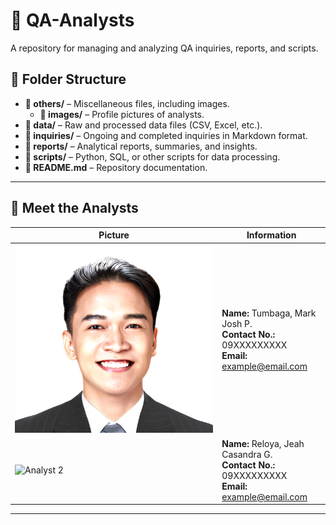 # 📝 QA-Analysts  

A repository for managing and analyzing QA inquiries, reports, and scripts.  

## 📂 Folder Structure  
- **📂 others/** – Miscellaneous files, including images.  
  - **📂 images/** – Profile pictures of analysts.  
- **📂 data/** – Raw and processed data files (CSV, Excel, etc.).  
- **📂 inquiries/** – Ongoing and completed inquiries in Markdown format.  
- **📂 reports/** – Analytical reports, summaries, and insights.  
- **📂 scripts/** – Python, SQL, or other scripts for data processing.  
- **📜 README.md** – Repository documentation.    

---

## 👥 Meet the Analysts  

| Picture | Information |
|---------|------------|
| ![Analyst 1](others/images/tumbaga.jpg) | **Name:** Tumbaga, Mark Josh P.  <br> **Contact No.:** 09XXXXXXXXX  <br> **Email:** example@email.com |
| ![Analyst 2](others/images/analyst2.jpg) | **Name:** Reloya, Jeah Casandra G.   <br> **Contact No.:** 09XXXXXXXXX  <br> **Email:** example@email.com |


---

